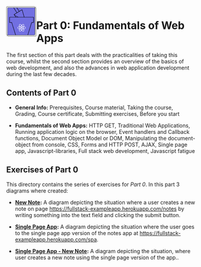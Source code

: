<h1>
<img src="https://raw.githubusercontent.com/katerina-tziala/fullstackopen2019/master/documentation_images/part0_logo.png" alt="part logo" width="80" height="80" align="left" >
<br/>Part 0: Fundamentals of Web Apps<br/>
</h1>

The first section of this part deals with the practicalities of taking this course, whilst the second section provides an overview of the basics of web development, and also the advances in web application development during the last few decades.

<h2>Contents of Part 0</h2>

* **General Info:** Prerequisites, Course material, Taking the course, Grading, Course certificate, Submitting exercises, Before you start

* **Fundamentals of Web Apps:** HTTP GET, Traditional Web Applications, Running application logic on the browser, Event handlers and Callback functions, Document Object Model or DOM, Manipulating the document-object from console,  CSS, Forms and HTTP POST, AJAX, Single page app, Javascript-libraries, Full stack web development, Javascript fatigue

<h2>Exercises of Part 0</h2>

This directory contains the series of exercises for *Part 0*. In this part 3 diagrams where created:

* [**New Note**](https://github.com/katerina-tziala/fullstackopen2019/blob/master/part0/New%20Note.png)**:** A diagram depicting the situation where a user creates a new note on page https://fullstack-exampleapp.herokuapp.com/notes by writing something into the text field and clicking the submit button.

* [**Single Page App**](https://github.com/katerina-tziala/fullstackopen2019/blob/master/part0/Single%20Page%20App.png)**:** A diagram depicting the situation where the user goes to the single page app version of the notes app at https://fullstack-exampleapp.herokuapp.com/spa.

* [**Single Page App - New Note**](https://github.com/katerina-tziala/fullstackopen2019/blob/master/part0/Single%20Page%20App%20-%20New%20Note.png)**:** A diagram depicting the situation, where user creates a new note using the single page version of the app..
